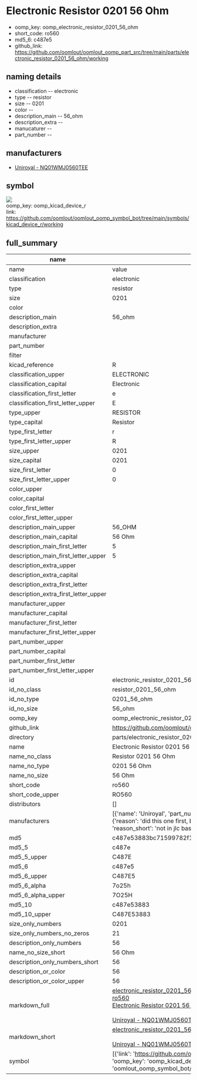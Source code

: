 # Electronic Resistor 0201 56 Ohm

  
* oomp_key: oomp_electronic_resistor_0201_56_ohm 
* short_code: ro560
* md5_6: c487e5  
* github_link: https://github.com/oomlout/oomlout_oomp_part_src/tree/main/parts/electronic_resistor_0201_56_ohm/working  
## naming details
* classification -- electronic
* type -- resistor
* size -- 0201
* color -- 
* description_main -- 56_ohm
* description_extra -- 
* manucaturer -- 
* part_number -- 


## manufacturers
* [Uniroyal - NQ01WMJ0560TEE]()  

## symbol

![](symbol/{index}}/working/working_600.png)  
oomp_key: oomp_kicad_device_r  
link: https://github.com/oomlout/oomlout_oomp_symbol_bot/tree/main/symbols/kicad_device_r/working  


## full_summary
| name | value | 
| --- | --- | 
| name | value | 
| classification | electronic | 
| type | resistor | 
| size | 0201 | 
| color |  | 
| description_main | 56_ohm | 
| description_extra |  | 
| manufacturer |  | 
| part_number |  | 
| filter |  | 
| kicad_reference | R | 
| classification_upper | ELECTRONIC | 
| classification_capital | Electronic | 
| classification_first_letter | e | 
| classification_first_letter_upper | E | 
| type_upper | RESISTOR | 
| type_capital | Resistor | 
| type_first_letter | r | 
| type_first_letter_upper | R | 
| size_upper | 0201 | 
| size_capital | 0201 | 
| size_first_letter | 0 | 
| size_first_letter_upper | 0 | 
| color_upper |  | 
| color_capital |  | 
| color_first_letter |  | 
| color_first_letter_upper |  | 
| description_main_upper | 56_OHM | 
| description_main_capital | 56 Ohm | 
| description_main_first_letter | 5 | 
| description_main_first_letter_upper | 5 | 
| description_extra_upper |  | 
| description_extra_capital |  | 
| description_extra_first_letter |  | 
| description_extra_first_letter_upper |  | 
| manufacturer_upper |  | 
| manufacturer_capital |  | 
| manufacturer_first_letter |  | 
| manufacturer_first_letter_upper |  | 
| part_number_upper |  | 
| part_number_capital |  | 
| part_number_first_letter |  | 
| part_number_first_letter_upper |  | 
| id | electronic_resistor_0201_56_ohm | 
| id_no_class | resistor_0201_56_ohm | 
| id_no_type | 0201_56_ohm | 
| id_no_size | 56_ohm | 
| oomp_key | oomp_electronic_resistor_0201_56_ohm | 
| github_link | https://github.com/oomlout/oomlout_oomp_part_src/tree/main/parts/electronic_resistor_0201_56_ohm/working | 
| directory | parts/electronic_resistor_0201_56_ohm | 
| name | Electronic Resistor 0201 56 Ohm | 
| name_no_class | Resistor 0201 56 Ohm | 
| name_no_type | 0201 56 Ohm | 
| name_no_size | 56 Ohm | 
| short_code | ro560 | 
| short_code_upper | RO560 | 
| distributors | [] | 
| manufacturers | [{'name': 'Uniroyal', 'part_number': 'NQ01WMJ0560TEE', 'link': '', 'id': 'manufacturer_uniroyal', 'note': {'reason': 'did this one first, but not in jlc pcb basic parts and 1 percent are and they are the same price', 'reason_short': 'not in jlc basic parts'}}] | 
| md5 | c487e53883bc71599782f165ad4e19cd | 
| md5_5 | c487e | 
| md5_5_upper | C487E | 
| md5_6 | c487e5 | 
| md5_6_upper | C487E5 | 
| md5_6_alpha | 7o25h | 
| md5_6_alpha_upper | 7O25H | 
| md5_10 | c487e53883 | 
| md5_10_upper | C487E53883 | 
| size_only_numbers | 0201 | 
| size_only_numbers_no_zeros | 21 | 
| description_only_numbers | 56 | 
| name_no_size_short | 56 Ohm | 
| description_only_numbers_short | 56 | 
| description_or_color | 56 | 
| description_or_color_upper | 56 | 
| markdown_full | [electronic_resistor_0201_56_ohm](https://github.com/oomlout/oomlout_oomp_part_src/tree/main/parts/electronic_resistor_0201_56_ohm/working)<br>[ro560](https://github.com/oomlout/oomlout_oomp_part_src/tree/main/parts/electronic_resistor_0201_56_ohm/working)<br>[Electronic Resistor 0201 56 Ohm](https://github.com/oomlout/oomlout_oomp_part_src/tree/main/parts/electronic_resistor_0201_56_ohm/working)<br><br>[Uniroyal - NQ01WMJ0560TEE- not in jlc basic parts]() [(L)  ](https://www.lcsc.com/search?q=NQ01WMJ0560TEE)[(D)  ](https://www.digikey.com/en/products?keywords=NQ01WMJ0560TEE)[(M)  ](https://www.mouser.com/Search/Refine?Keyword=NQ01WMJ0560TEE)[(N)  ](https://www.newark.com/search?st=NQ01WMJ0560TEE)[(SZ)  ](https://so.szlcsc.com/global.html?k=NQ01WMJ0560TEE)<br> | 
| markdown_short | [electronic_resistor_0201_56_ohm](https://github.com/oomlout/oomlout_oomp_part_src/tree/main/parts/electronic_resistor_0201_56_ohm/working)<br><br>[Uniroyal - NQ01WMJ0560TEE- not in jlc basic parts]() | 
| symbol | [{'link': 'https://github.com/oomlout/oomlout_oomp_symbol_bot/tree/main/symbols/kicad_device_r', 'oomp_key': 'oomp_kicad_device_r', 'directory': 'oomlout_oomp_symbol_bot/symbols/kicad_device_r//working/working.kicad_sym', 'index': 0}] | 
